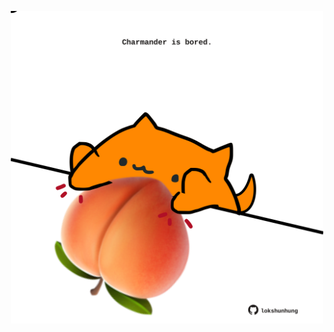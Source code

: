 <!-- built at 06/10/2023, 06:00:53 UTC -->
<p align="center">
  <img width="500" height="500" src="./ReadmeImage.svg">
</p>
